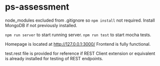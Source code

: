 # ps-assessment

node_modules excluded from .gitignore so `npm install` not required.
Install MongoDB if not previously installed.

`npm run server` to start running server.
`npm run test` to start mocha tests. 

Homepage is located at http://127.0.0.1:3000/
Frontend is fully functional.

test.rest file is provided for reference if REST Client extension or equivalent is already installed for testing of REST endpoints.

